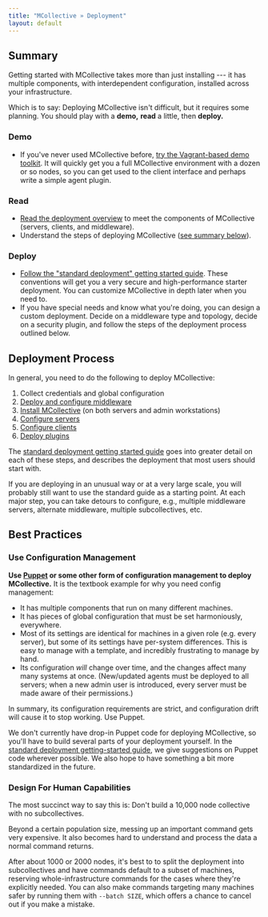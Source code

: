 ```yaml
---
title: "MCollective » Deployment"
layout: default
---
```


[deploy_summary_in_page]: #deployment-process
[vagrant_demo]: ./demo.html
[standard_deploy]: ./standard.html
[middleware]: ./middleware/
[install]: ./install.html
[config_server]: /mcollective/configure/server.html
[config_client]: /mcollective/configure/client.html
[plugin_deploy]: ./plugins.html
[puppet]: /puppet/

Summary
-----

Getting started with MCollective takes more than just installing --- it has multiple components, with interdependent configuration, installed across your infrastructure.

Which is to say: Deploying MCollective isn't difficult, but it requires some planning. You should play with a **demo,** **read** a little, then **deploy.**

### Demo

* If you've never used MCollective before, [try the Vagrant-based demo toolkit][vagrant_demo]. It will quickly get you a full MCollective environment with a dozen or so nodes, so you can get used to the client interface and perhaps write a simple agent plugin.

### Read

* [Read the deployment overview](/mcollective/overview_components.html) to meet the components of MCollective (servers, clients, and middleware).
* Understand the steps of deploying MCollective ([see summary below][deploy_summary_in_page]).

### Deploy

* [Follow the "standard deployment" getting started guide][standard_deploy]. These conventions will get you a very secure and high-performance starter deployment. You can customize MCollective in depth later when you need to.
* If you have special needs and know what you're doing, you can design a custom deployment. Decide on a middleware type and topology, decide on a security plugin, and follow the steps of the deployment process outlined below.


Deployment Process
-----

In general, you need to do the following to deploy MCollective:

1. Collect credentials and global configuration
2. [Deploy and configure middleware][middleware]
3. [Install MCollective][install] (on both servers and admin workstations)
4. [Configure servers][config_server]
5. [Configure clients][config_client]
6. [Deploy plugins][plugin_deploy]

The [standard deployment getting started guide][standard_deploy] goes into greater detail on each of these steps, and describes the deployment that most users should start with.

If you are deploying in an unusual way or at a very large scale, you will probably still want to use the standard guide as a starting point. At each major step, you can take detours to configure, e.g., multiple middleware servers, alternate middleware, multiple subcollectives, etc.

Best Practices
-----

### Use Configuration Management

**Use [Puppet][] or some other form of configuration management to deploy MCollective.** It is the textbook example for why you need config management:

* It has multiple components that run on many different machines.
* It has pieces of global configuration that must be set harmoniously, everywhere.
* Most of its settings are identical for machines in a given role (e.g. every server), but some of its settings have per-system differences. This is easy to manage with a template, and incredibly frustrating to manage by hand.
* Its configuration _will_ change over time, and the changes affect many many systems at once. (New/updated agents must be deployed to all servers; when a new admin user is introduced, every server must be made aware of their permissions.)

In summary, its configuration requirements are strict, and configuration drift will cause it to stop working. Use Puppet.

We don't currently have drop-in Puppet code for deploying MCollective, so you'll have to build several parts of your deployment yourself. In the [standard deployment getting-started guide][standard_deploy], we give suggestions on Puppet code wherever possible. We also hope to have something a bit more standardized in the future.

### Design For Human Capabilities

The most succinct way to say this is: Don't build a 10,000 node collective with no subcollectives.

Beyond a certain population size, messing up an important command gets very expensive. It also becomes hard to understand and process the data a normal command returns.

After about 1000 or 2000 nodes, it's best to to split the deployment into subcollectives and have commands default to a subset of machines, reserving whole-infrastructure commands for the cases where they're explicitly needed. You can also make commands targeting many machines safer by running them with `--batch SIZE`, which offers a chance to cancel out if you make a mistake.

